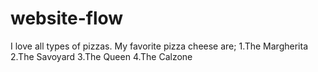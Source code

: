 # website-flow

I love all types of pizzas. My favorite pizza cheese are;
1.The Margherita
2.The Savoyard
3.The Queen
4.The Calzone
